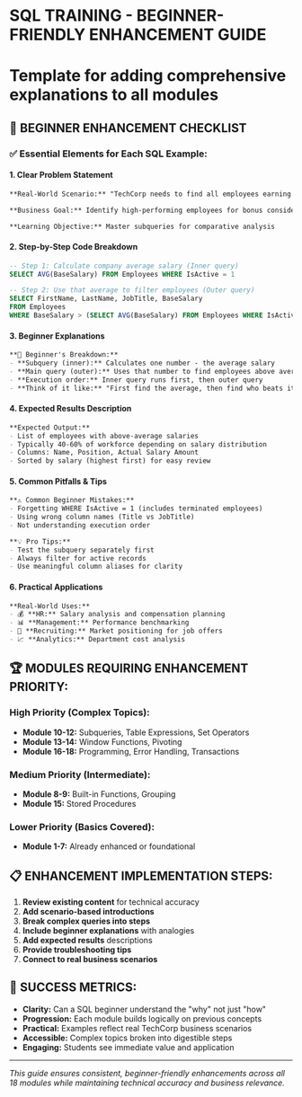 # SQL TRAINING - BEGINNER-FRIENDLY ENHANCEMENT GUIDE
# Template for adding comprehensive explanations to all modules

## 🎯 BEGINNER ENHANCEMENT CHECKLIST

### ✅ Essential Elements for Each SQL Example:

#### 1. **Clear Problem Statement**
```markdown
**Real-World Scenario:** "TechCorp needs to find all employees earning above the company average..."

**Business Goal:** Identify high-performing employees for bonus consideration

**Learning Objective:** Master subqueries for comparative analysis
```

#### 2. **Step-by-Step Code Breakdown** 
```sql
-- Step 1: Calculate company average salary (Inner query)
SELECT AVG(BaseSalary) FROM Employees WHERE IsActive = 1

-- Step 2: Use that average to filter employees (Outer query)  
SELECT FirstName, LastName, JobTitle, BaseSalary
FROM Employees 
WHERE BaseSalary > (SELECT AVG(BaseSalary) FROM Employees WHERE IsActive = 1)
```

#### 3. **Beginner Explanations**
```markdown
**🎯 Beginner's Breakdown:**
- **Subquery (inner):** Calculates one number - the average salary
- **Main query (outer):** Uses that number to find employees above average  
- **Execution order:** Inner query runs first, then outer query
- **Think of it like:** "First find the average, then find who beats it"
```

#### 4. **Expected Results Description**
```markdown
**Expected Output:** 
- List of employees with above-average salaries
- Typically 40-60% of workforce depending on salary distribution
- Columns: Name, Position, Actual Salary Amount
- Sorted by salary (highest first) for easy review
```

#### 5. **Common Pitfalls & Tips**
```markdown
**⚠️ Common Beginner Mistakes:**
- Forgetting WHERE IsActive = 1 (includes terminated employees)
- Using wrong column names (Title vs JobTitle)
- Not understanding execution order

**💡 Pro Tips:**
- Test the subquery separately first
- Always filter for active records
- Use meaningful column aliases for clarity
```

#### 6. **Practical Applications**
```markdown
**Real-World Uses:**
- 💰 **HR:** Salary analysis and compensation planning
- 📊 **Management:** Performance benchmarking  
- 🎯 **Recruiting:** Market positioning for job offers
- 📈 **Analytics:** Department cost analysis
```

## 🏆 MODULES REQUIRING ENHANCEMENT PRIORITY:

### High Priority (Complex Topics):
- **Module 10-12:** Subqueries, Table Expressions, Set Operators
- **Module 13-14:** Window Functions, Pivoting
- **Module 16-18:** Programming, Error Handling, Transactions

### Medium Priority (Intermediate):
- **Module 8-9:** Built-in Functions, Grouping
- **Module 15:** Stored Procedures

### Lower Priority (Basics Covered):
- **Module 1-7:** Already enhanced or foundational

## 📋 ENHANCEMENT IMPLEMENTATION STEPS:

1. **Review existing content** for technical accuracy
2. **Add scenario-based introductions** 
3. **Break complex queries into steps**
4. **Include beginner explanations** with analogies
5. **Add expected results** descriptions
6. **Provide troubleshooting tips**
7. **Connect to real business scenarios**

## 🎯 SUCCESS METRICS:

- **Clarity:** Can a SQL beginner understand the "why" not just "how"
- **Progression:** Each module builds logically on previous concepts  
- **Practical:** Examples reflect real TechCorp business scenarios
- **Accessible:** Complex topics broken into digestible steps
- **Engaging:** Students see immediate value and application

---
*This guide ensures consistent, beginner-friendly enhancements across all 18 modules while maintaining technical accuracy and business relevance.*